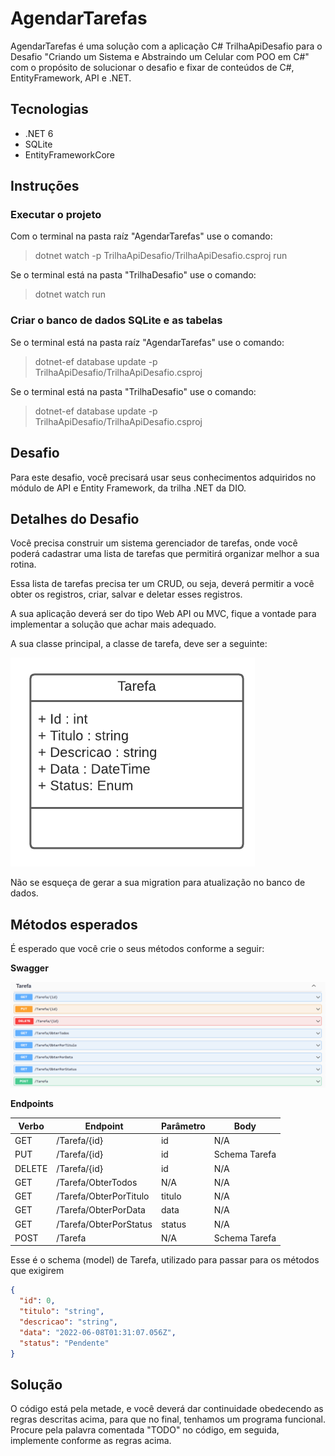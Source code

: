 # AgendarTarefas

AgendarTarefas é uma solução com a aplicação C# TrilhaApiDesafio para o Desafio "Criando um Sistema e Abstraindo um Celular com POO em C#"
com o propósito de solucionar o desafio e fixar de conteúdos de C#, EntityFramework, API e .NET.

## Tecnologias
 - .NET 6
 - SQLite
 - EntityFrameworkCore
 
## Instruções

### Executar o projeto 

Com o terminal na pasta raíz "AgendarTarefas" use o comando:
> dotnet watch -p TrilhaApiDesafio/TrilhaApiDesafio.csproj run

Se o terminal está na pasta "TrilhaDesafio" use o comando:
> dotnet watch run

### Criar o banco de dados SQLite e as tabelas

Se o terminal está na pasta raíz "AgendarTarefas" use o comando:
> dotnet-ef database update -p TrilhaApiDesafio/TrilhaApiDesafio.csproj

Se o terminal está na pasta "TrilhaDesafio" use o comando:
> dotnet-ef database update -p TrilhaApiDesafio/TrilhaApiDesafio.csproj 


## Desafio
Para este desafio, você precisará usar seus conhecimentos adquiridos no módulo de API e Entity Framework, da trilha .NET da DIO.

## Detalhes do Desafio
Você precisa construir um sistema gerenciador de tarefas, onde você poderá cadastrar uma lista de tarefas que permitirá organizar melhor a sua rotina.

Essa lista de tarefas precisa ter um CRUD, ou seja, deverá permitir a você obter os registros, criar, salvar e deletar esses registros.

A sua aplicação deverá ser do tipo Web API ou MVC, fique a vontade para implementar a solução que achar mais adequado.

A sua classe principal, a classe de tarefa, deve ser a seguinte:

![Diagrama da classe Tarefa](diagrama.png)

Não se esqueça de gerar a sua migration para atualização no banco de dados.

## Métodos esperados
É esperado que você crie o seus métodos conforme a seguir:


**Swagger**


![Métodos Swagger](swagger.png)


**Endpoints**


| Verbo  | Endpoint                | Parâmetro | Body          |
|--------|-------------------------|-----------|---------------|
| GET    | /Tarefa/{id}            | id        | N/A           |
| PUT    | /Tarefa/{id}            | id        | Schema Tarefa |
| DELETE | /Tarefa/{id}            | id        | N/A           |
| GET    | /Tarefa/ObterTodos      | N/A       | N/A           |
| GET    | /Tarefa/ObterPorTitulo  | titulo    | N/A           |
| GET    | /Tarefa/ObterPorData    | data      | N/A           |
| GET    | /Tarefa/ObterPorStatus  | status    | N/A           |
| POST   | /Tarefa                 | N/A       | Schema Tarefa |

Esse é o schema (model) de Tarefa, utilizado para passar para os métodos que exigirem

```json
{
  "id": 0,
  "titulo": "string",
  "descricao": "string",
  "data": "2022-06-08T01:31:07.056Z",
  "status": "Pendente"
}
```


## Solução
O código está pela metade, e você deverá dar continuidade obedecendo as regras descritas acima, para que no final, tenhamos um programa funcional. Procure pela palavra comentada "TODO" no código, em seguida, implemente conforme as regras acima.
